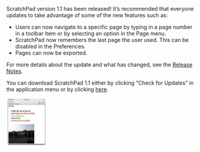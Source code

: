 ScratchPad version 1.1 has been released! It’s recommended that everyone updates to take advantage of some of the new features such as:

-   Users can now navigate to a specific page by typing in a page number in a toolbar item or by selecting an option in the Page menu.
-   ScratchPad now remembers the last page the user used. This can be disabled in the Preferences.
-   Pages can now be exported.

For more details about the update and what has changed, see the [Release Notes](http://seifertalex.googlepages.com/scratchpadreleasenotes).

You can download ScratchPad 1.1 either by clicking “Check for Updates” in the application menu or by clicking [here](http://seifertalex.googlepages.com/ScratchPad_1.1.dmg).

[![ScratchPad 1.1 Screenshot](picture-3.thumbnail.jpg)](https://i0.wp.com/blog.alexseifert.com/wp-content/uploads/2008/02/picture-3-1.jpg?ssl=1 "ScratchPad 1.1 Screenshot")